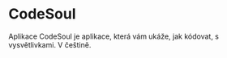 # CodeSoul
Aplikace CodeSoul je aplikace, která vám ukáže, jak kódovat, s vysvětlivkami. V češtině.
